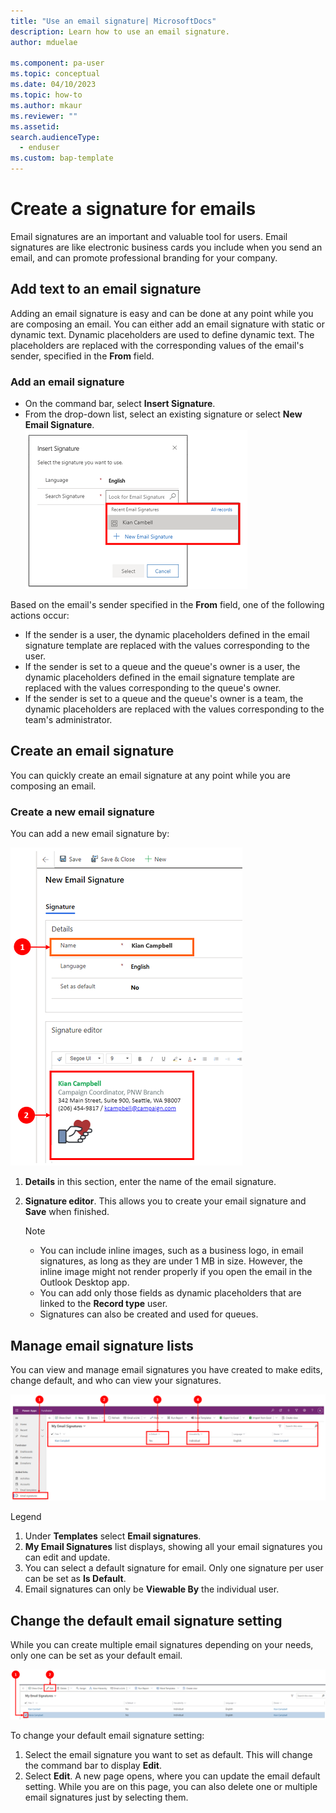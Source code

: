 ```yaml
---
title: "Use an email signature| MicrosoftDocs"
description: Learn how to use an email signature.
author: mduelae

ms.component: pa-user
ms.topic: conceptual
ms.date: 04/10/2023
ms.topic: how-to
ms.author: mkaur
ms.reviewer: ""
ms.assetid: 
search.audienceType: 
  - enduser
ms.custom: bap-template
---
```



# Create a signature for emails

Email signatures are an important and valuable tool for users. Email signatures are like electronic business cards you include when you send an email, and can promote professional branding for your company.

## Add text to an email signature
Adding an email signature is easy and can be done at any point while you are composing an email. You can either add an email signature with static or dynamic text. Dynamic placeholders are used to define dynamic text. The placeholders are replaced  with the corresponding values of the email's sender, specified in the **From** field. 


### Add an email signature
- On the command bar, select **Insert Signature**.  
- From the drop-down list, select an existing signature or select **New Email Signature**.<BR>
![How to add an email signature.](media\email-how-to-add-an-email-signature-1a.png "How to add an email signature")

Based on the email's sender specified in the **From** field, one of the following actions occur:

- If the sender is a user, the dynamic placeholders defined in the email signature template are replaced with the values corresponding to the user.
- If the sender is set to a queue and the  queue's owner is a user, the dynamic placeholders defined in the email signature template are replaced with the values corresponding to the queue's owner. 
 - If the sender is set to a queue and the queue's owner is a team, the dynamic placeholders are replaced with the values corresponding to the team's administrator.


## Create an email signature
You can quickly create an email signature at any point while you are composing an email.

### Create a new email signature

You can add a new email signature by:

   ![Add a new email signature.](media\email-how-to-create-an-email-signature-1b.png "Add a new email signature")

   1. **Details** in this section, enter the name of the email signature.
   2. **Signature editor**. This allows you to create your email signature and **Save** when finished. 

      > [!Note] 
      > - You can  include inline images, such as a business logo, in email signatures, as long as they are under 1 MB in size. However, the inline image might not render properly if you open the email in the Outlook Desktop app.
      > -  You can add only those fields as dynamic placeholders that are linked to the **Record type** user.
      > - Signatures can also be created and used for queues.
      
## Manage email signature lists

You can view and manage email signatures you have created to make edits, change default, and who can view your signatures.

   ![Manage email signature lists.](media\email-manage-email-signature-lists-11a.png "Manage email signature lists")

   Legend
   1. Under **Templates** select **Email signatures**.
   2. **My Email Signatures** list displays, showing all your email signatures you can edit and update.
   3. You can select a default signature for email. Only one signature per user can be set as **Is Default**. 
   4. Email signatures can only be **Viewable By** the individual user.

## Change the default email signature setting
While you can create multiple email signatures depending on your needs, only one can be set as your default email.   

   ![Change email signature default setting.](media\email-change-email-signature-default-setting-1a.png "Change email signature default setting")

   To change your default email signature setting:
   1. Select the email signature you want to set as default. This will change the command bar to display **Edit**.
   2. Select **Edit**. A new page opens, where you can update the email default setting. While you are on this page, you can also delete one or multiple email signatures just by selecting them.

